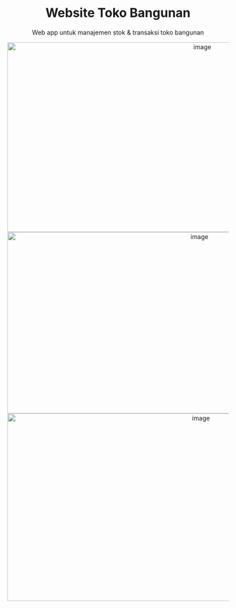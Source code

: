
<div align="center">
<h1>Website Toko Bangunan</h1>
    
<p>Web app untuk manajemen stok & transaksi toko bangunan</p>


<img width="872" height="432" alt="image" src="https://github.com/user-attachments/assets/f4bb3a2c-481a-49e2-83c2-30880b19deb4" />
<img width="859" height="413" alt="image" src="https://github.com/user-attachments/assets/90d90dde-f2ec-4cdc-93be-93a380172331" />
<img width="866" height="427" alt="image" src="https://github.com/user-attachments/assets/ab1f818a-ffd0-4b3d-bce2-11e5ba51f70a" />



</div>
